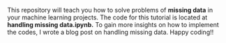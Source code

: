 This repository will teach you how to solve problems of **missing data** in your machine learning projects. 
The code for this tutorial is located at **handling missing data.ipynb.** 
To gain more insights on how to implement the codes, I wrote a blog post on handling missing data. Happy coding!!
